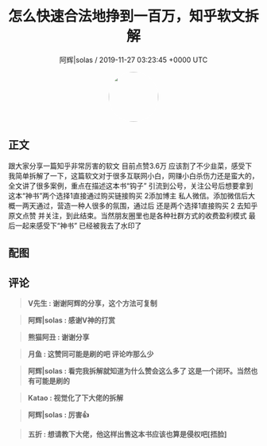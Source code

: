 <h1 align="center">怎么快速合法地挣到一百万，知乎软文拆解</h1>
<p align="center">
    <a>阿辉|solas / 2019-11-27 03:23:45 &#43;0000 UTC</a>
</p>

<div align="center">
    <img src="https://images.zsxq.com/FnsDztpOwv7f4I-VldCZFYFdVwFc?e=1590940799&amp;token=kIxbL07-8jAj8w1n4s9zv64FuZZNEATmlU_Vm6zD:rmz3z1vZuqHmnyVqLF-3PYqMy6Q=" width="100" height="100" style="border:1px solid;border-radius:50%; color:#ffffff"/>
</div>

## 正文

<div>
跟大家分享一篇知乎非常厉害的软文 目前点赞3.6万  应该割了不少韭菜，感受下
我简单拆解了一下，这篇软文对于很多互联网小白，网赚小白杀伤力还是蛮大的，全文讲了很多案例，重点在描述这本书“钩子” 引流到公号，关注公号后想要拿到这本“神书”两个选择1直接通过购买链接购买 2添加博主 私人微信。添加微信后大概一两天通过，营造一种人很多的氛围，通过后 还是两个选择1直接购买 2 去知乎原文点赞 并关注，到此结束。当然朋友圈里也是各种社群方式的收费盈利模式
最后一起来感受下“神书” 已经被我去了水印了
</div>

## 配图
<div class="image" align="center">

</div>

## 评论

<div align="left">
<div>

<blockquote >
<span> <strong>V先生 : 谢谢阿辉的分享，这个方法可复制 </strong></span>
</blockquote>

<blockquote >
<span> <strong>阿辉|solas : 感谢V神的打赏 </strong></span>
</blockquote>

<blockquote >
<span> <strong>熊猫阿丑 : 谢谢分享 </strong></span>
</blockquote>

<blockquote >
<span> <strong>月鱼 : 这赞同可能是刷的吧  评论咋那么少 </strong></span>
</blockquote>

<blockquote >
<span> <strong>阿辉|solas : 看完我拆解就知道为什么赞会这么多了  这是一个闭环。当然也有可能是刷的 </strong></span>
</blockquote>

<blockquote >
<span> <strong>Katao : 视觉化了下大佬的拆解 </strong></span>
</blockquote>

<blockquote >
<span> <strong>阿辉|solas : 厉害👍 </strong></span>
</blockquote>

<blockquote >
<span> <strong>五折 : 想请教下大佬，他这样出售这本书应该也算是侵权吧[捂脸] </strong></span>
</blockquote>

</div>
</div>